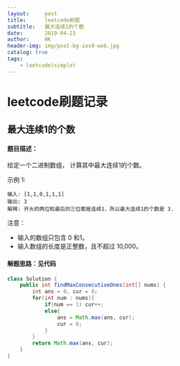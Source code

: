 ```yaml
---
layout:     post
title:      leetcode刷题
subtitle:   最大连续1的个数
date:       2019-04-23
author:     HK
header-img: img/post-bg-ios9-web.jpg
catalog: true
tags:
    - leetcode(simple)
---
```

# leetcode刷题记录
## 最大连续1的个数

#### 题目描述：
给定一个二进制数组， 计算其中最大连续1的个数。

示例 1:

    输入: [1,1,0,1,1,1]
    输出: 3
    解释: 开头的两位和最后的三位都是连续1，所以最大连续1的个数是 3.
注意：

* 输入的数组只包含 0 和1。
* 输入数组的长度是正整数，且不超过 10,000。

#### 解题思路：见代码
```java
class Solution {
    public int findMaxConsecutiveOnes(int[] nums) {
        int ans = 0, cur = 0;
        for(int num : nums){
            if(num == 1) cur++;
            else{
                ans = Math.max(ans, cur);
                cur = 0;
            }
        }
        return Math.max(ans, cur);
    }
}
```
